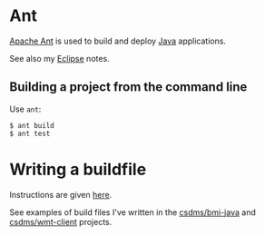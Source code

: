 # Ant

[Apache Ant](http://ant.apache.org/)
is used to build and deploy [Java](./java.md) applications.

See also my [Eclipse](./eclipse.md) notes.

## Building a project from the command line

Use `ant`:

	$ ant build
	$ ant test

# Writing a buildfile

Instructions are given [here](https://ant.apache.org/manual/using.html).

See examples of build files I've written in the
[csdms/bmi-java](https://github.com/csdms/bmi-java) and
[csdms/wmt-client](https://github.com/csdms/wmt-client)
projects.
